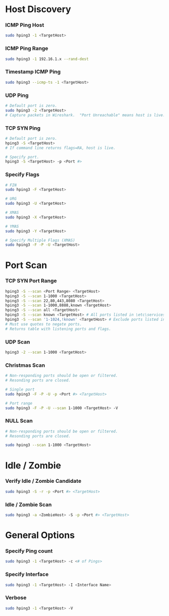 # Host Discovery
### ICMP Ping Host
```bash
sudo hping3 -1 <TargetHost>
```

### ICMP Ping Range
```bash
sudo hping3 -1 192.16.1.x --rand-dest
```

### Timestamp ICMP Ping
```bash
sudo hping3 --icmp-ts -1 <TargetHost>
```

### UDP Ping
```bash
# Default port is zero.  
sudo hping3 -2 <TargetHost>
# Capture packets in Wireshark.  "Port Unreachable" means host is live.
```

### TCP SYN Ping
```bash
# Default port is zero.  
hping3 -S <TargetHost>
# If command line returns flags=RA, host is live.

# Specify port.
hping3 -S <TargetHost> -p <Port #>
```

### Specify Flags
```bash
# FIN
sudo hping3 -F <TargetHost>

# URG
sudo hping3 -U <TargetHost>

# XMAS
sudo hping3 -X <TargetHost>

# YMAS
sudo hping3 -Y <TargetHost>

# Specify Multiple Flags (XMAS)
sudo hping3 -F -P -U <TargetHost>
```


# Port Scan

### TCP SYN Port Range
```bash
hping3 -S --scan <Port Range> <TargetHost>
hping3 -S --scan 1-1000 <TargetHost>
hping3 -S --scan 22,80,443,8080 <TargetHost>
hping3 -S --scan 1-1000,8888,known <TargetHost>
hping3 -S --scan all <TargetHost>
hping3 -S --scan known <TargetHost> # All ports listed in \etc\services
hping3 -S --scan '1-1024,!known' <TargetHost> # Exclude ports listed in \etc\services
# Must use quotes to negate ports.
# Returns table with listening ports and flags.
```

### UDP Scan
```bash
hping3 -2 --scan 1-1000 <TargetHost>
```

### Christmas Scan
```bash
# Non-responding ports should be open or filtered.
# Resonding ports are closed.

# Single port
sudo hping3 -F -P -U -p <Port #> <TargetHost>

# Port range
sudo hping3 -F -P -U --scan 1-1000 <TargetHost> -V
```

### NULL Scan
```bash
# Non-responding ports should be open or filtered.
# Resonding ports are closed.

sudo hping3 --scan 1-1000 <TargetHost>
```

# Idle / Zombie
### Verify Idle / Zombie Candidate
```bash
sudo hping3 -S -r -p <Port #> <TargetHost>
```

### Idle / Zombie Scan
```bash
sudo hping3 -a <ZombieHost> -S -p <Port #> <TargetHost>
```

# General Options

### Specify Ping count
```bash
sudo hping3 -1 <TargetHost> -c <# of Pings>
```

### Specify Interface
```bash
sudo hping3 -1 <TargetHost> -I <Interface Name>
```

### Verbose
```bash
sudo hping3 -1 <TargetHost> -V
```